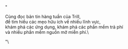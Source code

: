 "<p>Cùng đọc bản tin hàng tuần của Trill,\
để tìm hiểu các mẹo hữu ích về nhiều lĩnh vực,\
khám phá các ứng dụng, khám phá các phần mềm trả phí \
và nhiều phần mềm nguồn mở miễn phí.\
</p>"\
